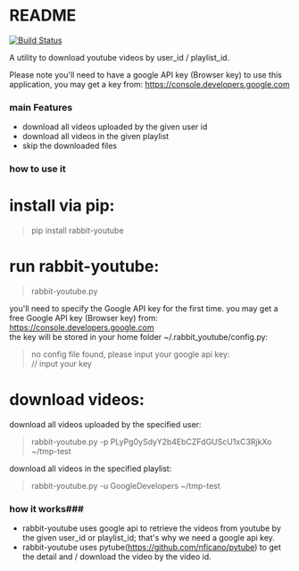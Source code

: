 # README #

[![Build Status](https://travis-ci.org/guoliang-dev/rabbit-youtube.svg)](https://travis-ci.org/guoliang-dev/rabbit-youtube)

A utility to download youtube videos by user_id / playlist_id. 

Please note you'll need to have a google API key (Browser key) to use this application, you may get a key from: https://console.developers.google.com

### main Features ###

* download all videos uploaded by the given user id
* download all videos in the given playlist
* skip the downloaded files


### how to use it ###

# install via pip: 
> pip install rabbit-youtube 

# run rabbit-youtube: 
> rabbit-youtube.py

you'll need to specify the Google API key for the first time. you may get a free Google API key (Browser key) from: https://console.developers.google.com <br /> 
the key will be stored in your home folder ~/.rabbit_youtube/config.py:

> no config file found, please input your google api key: <br />
> // input your key

# download videos: <br />
download all videos uploaded by the specified user: 
> rabbit-youtube.py -p PLyPg0ySdyY2b4EbCZFdGUScU1xC3RjkXo ~/tmp-test

download all videos in the specified playlist: 
> rabbit-youtube.py -u GoogleDevelopers ~/tmp-test

### how it works###
* rabbit-youtube uses google api to retrieve the videos from youtube by the given user_id or playlist_id; that's why we need a google api key. 
* rabbit-youtube uses pytube(https://github.com/nficano/pytube) to get the detail and / download the video by the video id. 